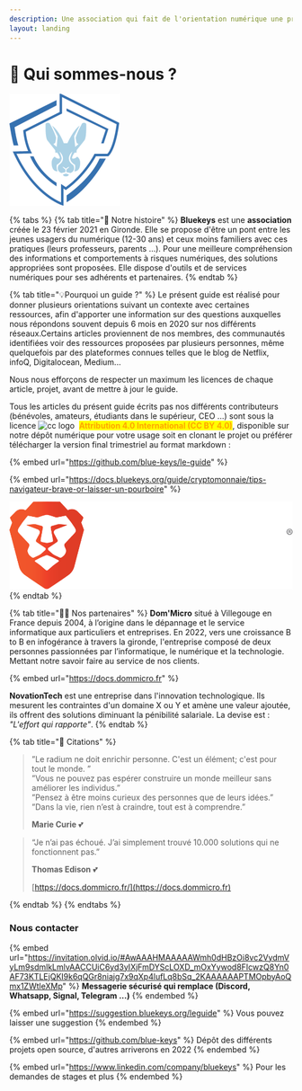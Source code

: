 ```yaml
---
description: Une association qui fait de l'orientation numérique une priorité
layout: landing
---
```


# 📖 Qui sommes-nous ?

![](<../.gitbook/assets/logox200 (2) (3) (3) (3) (1) (2).png>)

{% tabs %}
{% tab title="🔖 Notre histoire" %}
**Bluekeys** est une **association** créée le 23 février 2021 en Gironde. Elle se propose d'être un pont entre les jeunes usagers du numérique (12-30 ans) et ceux moins familiers avec ces pratiques (leurs professeurs, parents ...). Pour une meilleure compréhension des informations et comportements à risques numériques, des solutions appropriées sont proposées. Elle dispose d'outils et de services numériques pour ses adhérents et partenaires.
{% endtab %}

{% tab title="💡Pourquoi un guide ?" %}
Le présent guide est réalisé pour donner plusieurs orientations suivant un contexte avec certaines ressources, afin d'apporter une information sur des questions auxquelles nous répondons souvent depuis 6 mois en 2020 sur nos différents réseaux.Certains articles proviennent de nos membres, des communautés identifiées voir des ressources proposées par plusieurs personnes, même quelquefois par des plateformes connues telles que le blog de Netflix, infoQ, Digitalocean, Medium...

Nous nous efforçons de respecter un maximum les licences de chaque article, projet, avant de mettre à jour le guide.



Tous les articles du présent guide écrits pas nos différents contributeurs (bénévoles, amateurs, étudiants dans le supérieur, CEO ...) sont sous la licence <img src="https://creativecommons.org/images/deed/cc_icon_white_x2.png" alt="cc logo" data-size="line"> <img src="https://creativecommons.org/images/deed/attribution_icon_white_x2.png" alt="" data-size="line"> <mark style="color:orange;">**Attribution 4.0 International (CC BY 4.0)**</mark>, disponible sur notre dépôt numérique pour votre usage soit en clonant le projet ou préférer télécharger la version final trimestriel au format markdown :&#x20;

{% embed url="https://github.com/blue-keys/le-guide" %}



{% embed url="https://docs.bluekeys.org/guide/cryptomonnaie/tips-navigateur-brave-or-laisser-un-pourboire" %}

![Vous pouvez nous laisser un pourboire directement sur nos sites web depuis le navigateur Brave.](../.gitbook/assets/brave-logo.svg)
{% endtab %}

{% tab title="✍🏻 Nos partenaires" %}
**Dom'Micro** situé à Villegouge en France depuis 2004, à l’origine dans le dépannage et le service informatique aux particuliers et entreprises. En 2022, vers une croissance B to B en infogérance à travers la gironde, l'entreprise composé de deux personnes passionnées par l’informatique, le numérique et la technologie. Mettant notre savoir faire au service de nos clients.

{% embed url="https://docs.dommicro.fr" %}

**NovationTech** est une entreprise dans l'innovation technologique. Ils mesurent les contraintes d'un domaine X ou Y et amène une valeur ajoutée, ils offrent des solutions diminuant la pénibilité salariale. La devise est : _"L'effort qui rapporte"_.
{% endtab %}

{% tab title="🧡 Citations" %}
> ”Le radium ne doit enrichir personne. C'est un élément; c'est pour tout le monde. ”\
> ”Vous ne pouvez pas espérer construire un monde meilleur sans améliorer les individus.”\
> ”Pensez à être moins curieux des personnes que de leurs idées.”\
> ”Dans la vie, rien n’est à craindre, tout est à comprendre.”
>
> **Marie Curie** 💕



> “Je n’ai pas échoué. J’ai simplement trouvé 10.000 solutions qui ne fonctionnent pas.”
>
> **Thomas Edison** 💕
>
> [https://docs.dommicro.fr/](https://docs.dommicro.fr)
>
>
{% endtab %}
{% endtabs %}

### **Nous contacter**

{% embed url="https://invitation.olvid.io/#AwAAAHMAAAAAWmh0dHBzOi8vc2VydmVyLm9sdmlkLmlvAACCUiC6yd3yIXjFmDYScLOXD_mOxYywod8FIcwzQ8Yn0AF73KTLEjQKI9k6qQGr8niajg7x9qXp4lufLq8bSq_2KAAAAAAPTMOpbyAoQmx1ZWtleXMp" %}
**Messagerie sécurisé qui remplace (Discord, Whatsapp, Signal, Telegram ...)**
{% endembed %}

{% embed url="https://suggestion.bluekeys.org/leguide" %}
Vous pouvez laisser une suggestion
{% endembed %}

{% embed url="https://github.com/blue-keys" %}
Dépôt des différents projets open source, d'autres arriverons en 2022
{% endembed %}

{% embed url="https://www.linkedin.com/company/bluekeys" %}
Pour les demandes de stages et plus
{% endembed %}

